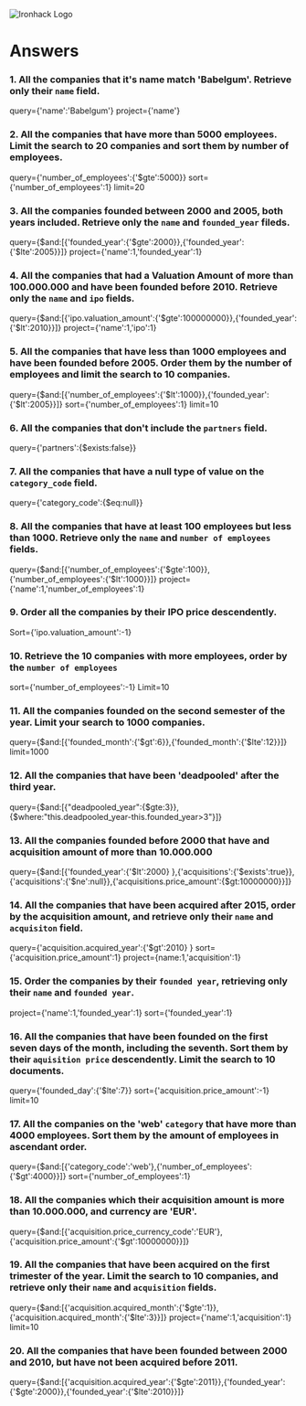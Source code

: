 ![Ironhack Logo](https://i.imgur.com/1QgrNNw.png)

# Answers

### 1. All the companies that it's name match 'Babelgum'. Retrieve only their `name` field.

query={'name':'Babelgum'}
project={'name'}

### 2. All the companies that have more than 5000 employees. Limit the search to 20 companies and sort them by **number of employees**.

query={'number_of_employees':{'$gte':5000}} 
sort={'number_of_employees':1} 
limit=20

### 3. All the companies founded between 2000 and 2005, both years included. Retrieve only the `name` and `founded_year` fileds.

query={$and:[{'founded_year':{'$gte':2000}},{'founded_year':{'$lte':2005}}]} 
project={'name':1,'founded_year':1}

### 4. All the companies that had a Valuation Amount of more than 100.000.000 and have been founded before 2010. Retrieve only the `name` and `ipo` fields.

query={$and:[{'ipo.valuation_amount':{'$gte':100000000}},{'founded_year':{'$lt':2010}}]} 
project={'name':1,'ipo':1}

### 5. All the companies that have less than 1000 employees and have been founded before 2005. Order them by the number of employees and limit the search to 10 companies.

query={$and:[{'number_of_employees':{'$lt':1000}},{'founded_year':{'$lt':2005}}]} 
sort={'number_of_employees':1} 
limit=10

### 6. All the companies that don't include the `partners` field.

query={'partners':{$exists:false}}

### 7. All the companies that have a null type of value on the `category_code` field.

query={'category_code':{$eq:null}}

### 8. All the companies that have at least 100 employees but less than 1000. Retrieve only the `name` and `number of employees` fields.

query={$and:[{'number_of_employees':{'$gte':100}},{'number_of_employees':{'$lt':1000}}]} 
project={'name':1,'number_of_employees':1}

### 9. Order all the companies by their IPO price descendently.

Sort={'ipo.valuation_amount':-1}

### 10. Retrieve the 10 companies with more employees, order by the `number of employees`

sort={'number_of_employees':-1} Limit=10

### 11. All the companies founded on the second semester of the year. Limit your search to 1000 companies.

query={$and:[{'founded_month':{'$gt':6}},{'founded_month':{'$lte':12}}]} 
limit=1000

### 12. All the companies that have been 'deadpooled' after the third year.

query={$and:[{"deadpooled_year":{$gte:3}},{$where:"this.deadpooled_year-this.founded_year>3"}]}

### 13. All the companies founded before 2000 that have and acquisition amount of more than 10.000.000

query={$and:[{'founded_year':{'$lt':2000} },{'acquisitions':{'$exists':true}},{'acquisitions':{'$ne':null}},{'acquisitions.price_amount':{$gt:10000000}}]}

### 14. All the companies that have been acquired after 2015, order by the acquisition amount, and retrieve only their `name` and `acquisiton` field.

query={'acquisition.acquired_year':{'$gt':2010} } 
sort={'acquisition.price_amount':1} 
project={name:1,'acquisition':1}

### 15. Order the companies by their `founded year`, retrieving only their `name` and `founded year`.

project={'name':1,'founded_year':1} 
sort={'founded_year':1}

### 16. All the companies that have been founded on the first seven days of the month, including the seventh. Sort them by their `aquisition price` descendently. Limit the search to 10 documents.

query={'founded_day':{'$lte':7}} 
sort={'acquisition.price_amount':-1} 
limit=10

### 17. All the companies on the 'web' `category` that have more than 4000 employees. Sort them by the amount of employees in ascendant order.

query={$and:[{'category_code':'web'},{'number_of_employees':{'$gt':4000}}]} 
sort={'number_of_employees':1}

### 18. All the companies which their acquisition amount is more than 10.000.000, and currency are 'EUR'.

query={$and:[{'acquisition.price_currency_code':'EUR'},{'acquisition.price_amount':{'$gt':10000000}}]}

### 19. All the companies that have been acquired on the first trimester of the year. Limit the search to 10 companies, and retrieve only their `name` and `acquisition` fields.

query={$and:[{'acquisition.acquired_month':{'$gte':1}},{'acquisition.acquired_month':{'$lte':3}}]} 
project={'name':1,'acquisition':1} 
limit=10

### 20. All the companies that have been founded between 2000 and 2010, but have not been acquired before 2011.

query={$and:[{'acquisition.acquired_year':{'$gte':2011}},{'founded_year':{'$gte':2000}},{'founded_year':{'$lte':2010}}]}
